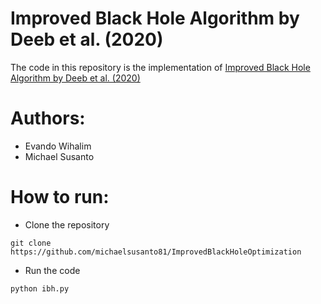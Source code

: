 # Improved Black Hole Algorithm by Deeb et al. (2020)
The code in this repository is the implementation of [Improved Black Hole Algorithm by Deeb et al. (2020)](https://doi.org/10.1016/j.jksuci.2020.12.013)

# Authors:
- Evando Wihalim
- Michael Susanto

# How to run:
- Clone the repository
```
git clone https://github.com/michaelsusanto81/ImprovedBlackHoleOptimization
```

- Run the code
```
python ibh.py
```